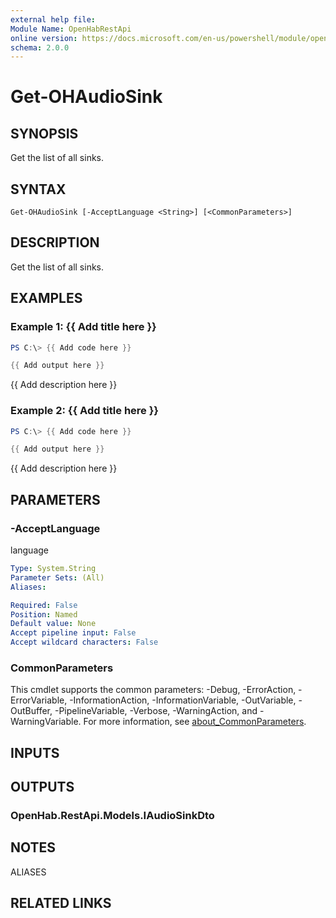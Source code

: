 ```yaml
---
external help file:
Module Name: OpenHabRestApi
online version: https://docs.microsoft.com/en-us/powershell/module/openhabrestapi/get-ohaudiosink
schema: 2.0.0
---
```


# Get-OHAudioSink

## SYNOPSIS
Get the list of all sinks.

## SYNTAX

```
Get-OHAudioSink [-AcceptLanguage <String>] [<CommonParameters>]
```

## DESCRIPTION
Get the list of all sinks.

## EXAMPLES

### Example 1: {{ Add title here }}
```powershell
PS C:\> {{ Add code here }}

{{ Add output here }}
```

{{ Add description here }}

### Example 2: {{ Add title here }}
```powershell
PS C:\> {{ Add code here }}

{{ Add output here }}
```

{{ Add description here }}

## PARAMETERS

### -AcceptLanguage
language

```yaml
Type: System.String
Parameter Sets: (All)
Aliases:

Required: False
Position: Named
Default value: None
Accept pipeline input: False
Accept wildcard characters: False
```

### CommonParameters
This cmdlet supports the common parameters: -Debug, -ErrorAction, -ErrorVariable, -InformationAction, -InformationVariable, -OutVariable, -OutBuffer, -PipelineVariable, -Verbose, -WarningAction, and -WarningVariable. For more information, see [about_CommonParameters](http://go.microsoft.com/fwlink/?LinkID=113216).

## INPUTS

## OUTPUTS

### OpenHab.RestApi.Models.IAudioSinkDto

## NOTES

ALIASES

## RELATED LINKS

